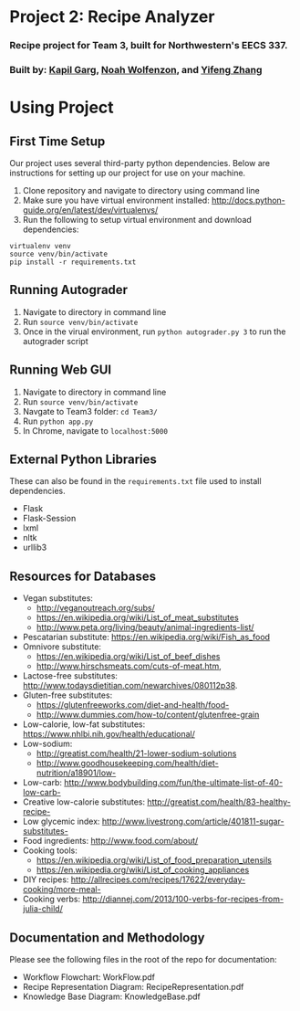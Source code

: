 # Project 2: Recipe Analyzer
### Recipe project for Team 3, built for Northwestern's EECS 337. 
### Built by: [Kapil Garg](https://github.com/kapil1garg), [Noah Wolfenzon](https://github.com/nwolfenzon), and [Yifeng Zhang](https://github.com/SuperJohnZhang)

# Using Project
## First Time Setup
Our project uses several third-party python dependencies. Below are instructions for setting up our project for use on your machine. 

1. Clone repository and navigate to directory using command line
2. Make sure you have virtual environment installed: http://docs.python-guide.org/en/latest/dev/virtualenvs/
3. Run the following to setup virtual environment and download dependencies:

```
virtualenv venv
source venv/bin/activate
pip install -r requirements.txt
```

## Running Autograder
1. Navigate to directory in command line
2. Run `source venv/bin/activate`
3. Once in the virual environment, run `python autograder.py 3` to run the autograder script

## Running Web GUI
1. Navigate to directory in command line
2. Run `source venv/bin/activate`
3. Navgate to Team3 folder: `cd Team3/`
4. Run `python app.py`
5. In Chrome, navigate to `localhost:5000`

## External Python Libraries
These can also be found in the `requirements.txt` file used to install dependencies.
- Flask
- Flask-Session
- lxml
- nltk
- urllib3

## Resources for Databases
- Vegan substitutes:
  - http://veganoutreach.org/subs/
  - https://en.wikipedia.org/wiki/List_of_meat_substitutes
  - http://www.peta.org/living/beauty/animal-ingredients-list/
- Pescatarian substitute: https://en.wikipedia.org/wiki/Fish_as_food
- Omnivore substitute:
  - https://en.wikipedia.org/wiki/List_of_beef_dishes
  - http://www.hirschsmeats.com/cuts-of-meat.htm,
- Lactose-free substitutes: http://www.todaysdietitian.com/newarchives/080112p38.
- Gluten-free substitutes:
  - https://glutenfreeworks.com/diet-and-health/food-
  - http://www.dummies.com/how-to/content/glutenfree-grain
- Low-calorie, low-fat substitutes: https://www.nhlbi.nih.gov/health/educational/
- Low-sodium:
  - http://greatist.com/health/21-lower-sodium-solutions
  - http://www.goodhousekeeping.com/health/diet-nutrition/a18901/low-
- Low-carb: http://www.bodybuilding.com/fun/the-ultimate-list-of-40-low-carb-
- Creative low-calorie substitutes: http://greatist.com/health/83-healthy-recipe-
- Low glycemic index: http://www.livestrong.com/article/401811-sugar-substitutes-
- Food ingredients: http://www.food.com/about/
- Cooking tools: 
  - https://en.wikipedia.org/wiki/List_of_food_preparation_utensils
  - https://en.wikipedia.org/wiki/List_of_cooking_appliances
- DIY recipes: http://allrecipes.com/recipes/17622/everyday-cooking/more-meal-
- Cooking verbs: http://diannej.com/2013/100-verbs-for-recipes-from-julia-child/

## Documentation and Methodology
Please see the following files in the root of the repo for documentation:
- Workflow Flowchart: WorkFlow.pdf
- Recipe Representation Diagram: RecipeRepresentation.pdf
- Knowledge Base Diagram: KnowledgeBase.pdf
